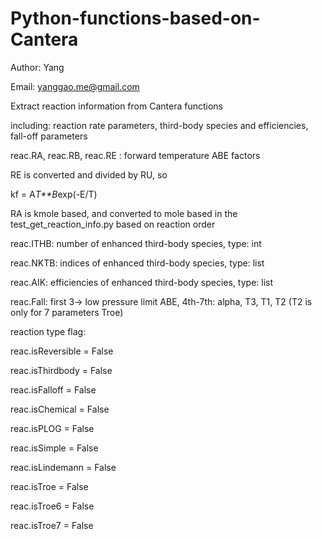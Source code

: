 # Python-functions-based-on-Cantera

Author: Yang 


Email: yanggao.me@gmail.com

Extract reaction information from Cantera functions

including: reaction rate parameters, third-body species and efficiencies, fall-off parameters

reac.RA, reac.RB, reac.RE : forward temperature ABE factors

RE is converted and divided by RU, so

kf = A*T**B*exp(-E/T)

RA is kmole based, and converted to mole based in the test_get_reaction_info.py based on reaction order

reac.ITHB: number of enhanced third-body species, type: int

reac.NKTB: indices of enhanced third-body species, type: list

reac.AIK: efficiencies of enhanced third-body species, type: list

reac.Fall: first 3-> low pressure limit ABE, 4th-7th: alpha, T3, T1, T2 (T2 is only for 7 parameters Troe)

reaction type flag:

reac.isReversible = False

reac.isThirdbody = False

reac.isFalloff = False

reac.isChemical = False

reac.isPLOG = False

reac.isSimple = False

reac.isLindemann = False

reac.isTroe = False

reac.isTroe6 = False

reac.isTroe7 = False
